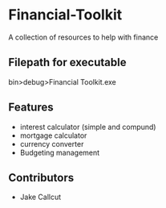 # Financial-Toolkit
 A collection of resources to help with finance

## Filepath for executable
bin>debug>Financial Toolkit.exe

## Features
- interest calculator (simple and compund)
- mortgage calculator
- currency converter
- Budgeting management

## Contributors 
- Jake Callcut
